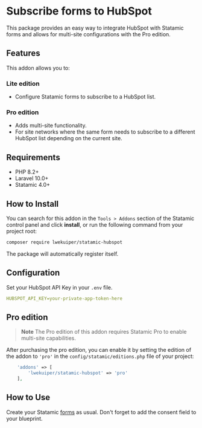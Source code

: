 # Subscribe forms to HubSpot

This package provides an easy way to integrate HubSpot with Statamic forms and allows for multi-site configurations with the Pro edition.

## Features

This addon allows you to:

### Lite edition
- Configure Statamic forms to subscribe to a HubSpot list.

### Pro edition
- Adds multi-site functionality.
- For site networks where the same form needs to subscribe to a different HubSpot list depending on the current site.

## Requirements

* PHP 8.2+
* Laravel 10.0+
* Statamic 4.0+

## How to Install

You can search for this addon in the `Tools > Addons` section of the Statamic control panel and click **install**, or run the following command from your project root:

``` bash
composer require lwekuiper/statamic-hubspot
```

The package will automatically register itself.

## Configuration

Set your HubSpot API Key in your `.env` file.

```yaml
HUBSPOT_API_KEY=your-private-app-token-here
```

## Pro edition

> **Note**
> The Pro edition of this addon requires Statamic Pro to enable multi-site capabilities.

After purchasing the pro edition, you can enable it by setting the edition of the addon to `'pro'` in the `config/statamic/editions.php` file of your project:

```php
    'addons' => [
        'lwekuiper/statamic-hubspot' => 'pro'
    ],
```

## How to Use

Create your Statamic [forms](https://statamic.dev/forms#content) as usual. Don't forget to add the consent field to your blueprint.
